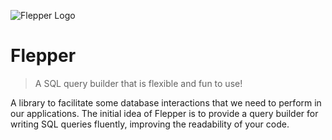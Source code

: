 ![Flepper Logo](https://s26.postimg.org/u1hn213qh/frog_128.png)

# Flepper
> A SQL query builder that is flexible and fun to use!

A library to facilitate some database interactions that we need to perform in our applications.
The initial idea of Flepper is to provide a query builder for writing SQL queries fluently, improving the readability of your code.
